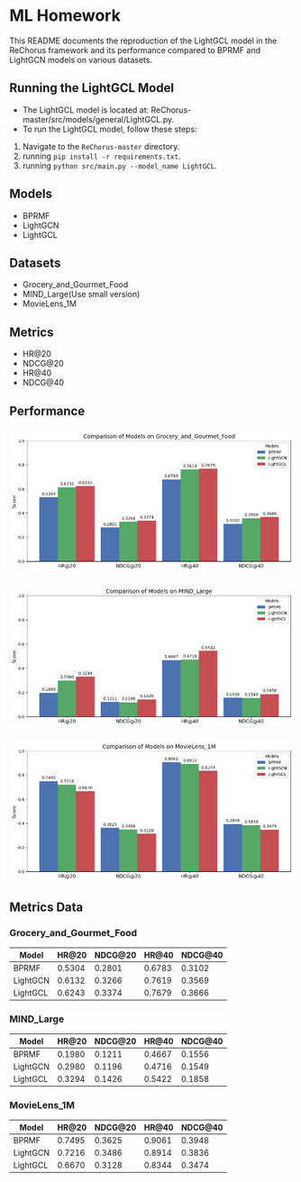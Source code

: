 # ML Homework

This README documents the reproduction of the LightGCL model in the ReChorus framework and its performance compared to BPRMF and LightGCN models on various datasets.

## Running the LightGCL Model
- The LightGCL model is located at: ReChorus-master/src/models/general/LightGCL.py.
- To run the LightGCL model, follow these steps:

1. Navigate to the `ReChorus-master` directory.
2. running `pip install -r requirements.txt`.
3. running `python src/main.py --model_name LightGCL`.
   
## Models

- BPRMF
- LightGCN
- LightGCL

## Datasets

- Grocery_and_Gourmet_Food
- MIND_Large(Use small version)
- MovieLens_1M

## Metrics

- HR@20
- NDCG@20
- HR@40
- NDCG@40

## Performance

### 
![Grocery Performance](result/Grocery_and_Gourmet_Food.png)

### 
![MIND Performance](result/MIND_Large.png)

### 
![MovieLens Performance](result/MovieLens_1M.png)

## Metrics Data

### Grocery_and_Gourmet_Food

| Model   | HR@20    | NDCG@20  | HR@40    | NDCG@40  |
|---------|----------|----------|----------|----------|
| BPRMF   | 0.5304   | 0.2801   | 0.6783   | 0.3102   |
| LightGCN| 0.6132   | 0.3266   | 0.7619   | 0.3569   |
| LightGCL| 0.6243   | 0.3374   | 0.7679   | 0.3666   |

### MIND_Large

| Model   | HR@20    | NDCG@20  | HR@40    | NDCG@40  |
|---------|----------|----------|----------|----------|
| BPRMF   | 0.1980   | 0.1211   | 0.4667   | 0.1556   |
| LightGCN| 0.2980   | 0.1196   | 0.4716   | 0.1549   |
| LightGCL| 0.3294   | 0.1426   | 0.5422   | 0.1858   |

### MovieLens_1M

| Model   | HR@20    | NDCG@20  | HR@40    | NDCG@40  |
|---------|----------|----------|----------|----------|
| BPRMF   | 0.7495   | 0.3625   | 0.9061   | 0.3948   |
| LightGCN| 0.7216   | 0.3486   | 0.8914   | 0.3836   |
| LightGCL| 0.6670   | 0.3128   | 0.8344   | 0.3474   |


